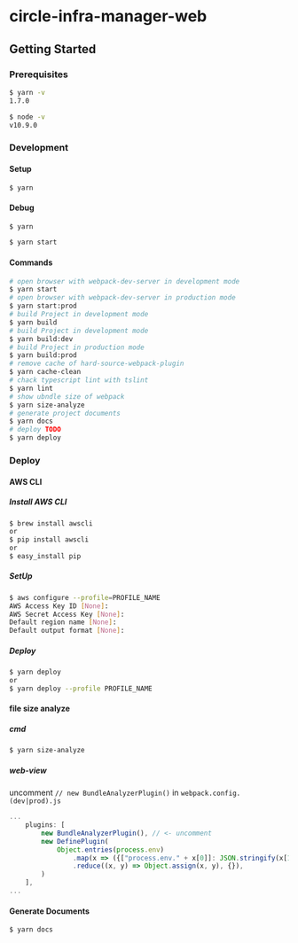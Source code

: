# circle-infra-manager-web

## Getting Started
### Prerequisites

```bash
$ yarn -v
1.7.0

$ node -v
v10.9.0
```

### Development

#### Setup
```bash
$ yarn
```

#### Debug
```bash
$ yarn

$ yarn start
```

#### Commands
```bash
# open browser with webpack-dev-server in development mode
$ yarn start
# open browser with webpack-dev-server in production mode
$ yarn start:prod
# build Project in development mode
$ yarn build
# build Project in development mode
$ yarn build:dev
# build Project in production mode
$ yarn build:prod
# remove cache of hard-source-webpack-plugin
$ yarn cache-clean
# chack typescript lint with tslint
$ yarn lint
# show ubndle size of webpack
$ yarn size-analyze
# generate project documents
$ yarn docs
# deploy TODO
$ yarn deploy
```

### Deploy
#### AWS CLI
##### Install AWS CLI
```bash
$ brew install awscli
or
$ pip install awscli
or
$ easy_install pip
```

##### SetUp
```bash
$ aws configure --profile=PROFILE_NAME
AWS Access Key ID [None]:
AWS Secret Access Key [None]:
Default region name [None]:
Default output format [None]:
```

##### Deploy
```bash
$ yarn deploy
or
$ yarn deploy --profile PROFILE_NAME
```

#### file size analyze
##### cmd
```bash
$ yarn size-analyze
```

##### web-view
uncomment `// new BundleAnalyzerPlugin()` in `webpack.config.(dev|prod).js`
```js
...
    plugins: [
        new BundleAnalyzerPlugin(), // <- uncomment
        new DefinePlugin(
            Object.entries(process.env)
                .map(x => ({["process.env." + x[0]]: JSON.stringify(x[1])}))
                .reduce((x, y) => Object.assign(x, y), {}),
        )
    ],
...
```

#### Generate Documents
```bash
$ yarn docs
```
